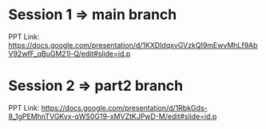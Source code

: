 # Session 1 => main branch

PPT Link: https://docs.google.com/presentation/d/1KXDIdqxvGVzkQI9mEwvMhLf9AbV92wfF_qBuGM21l-Q/edit#slide=id.p

# Session 2 => part2 branch

PPT Link: https://docs.google.com/presentation/d/1RbkGds-8_1gPEMhnTVGKvx-qWS0G19-xMVZtKJPwD-M/edit#slide=id.p
